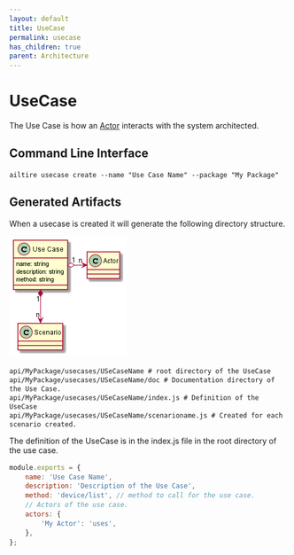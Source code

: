 ```yaml
---
layout: default
title: UseCase
permalink: usecase
has_children: true
parent: Architecture
---
```

# UseCase

The Use Case is how an [Actor](actor) interacts with the system architected.

## Command Line Interface

```shell
ailtire usecase create --name "Use Case Name" --package "My Package"
```
## Generated Artifacts

When a usecase is created it will generate the following directory structure.

![Logical](Logical.png)
```shell
api/MyPackage/usecases/USeCaseName # root directory of the UseCase
api/MyPackage/usecases/USeCaseName/doc # Documentation directory of the Use Case.
api/MyPackage/usecases/USeCaseName/index.js # Definition of the UseCase
api/MyPackage/usecases/USeCaseName/scenarioname.js # Created for each scenario created.
```

The definition of the UseCase is in the index.js file in the root directory of the use case.

````javascript
module.exports = {
    name: 'Use Case Name',
    description: 'Description of the Use Case',
    method: 'device/list', // method to call for the use case.
    // Actors of the use case.
    actors: { 
        'My Actor': 'uses',
    },
};
````
